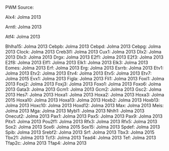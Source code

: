 PWM Source:

Alx4: Jolma 2013

Arntl: Jolma 2013

Atf4: Jolma 2013

Bhlha15: Jolma 2013
Cebpb: Jolma 2013
Cebpd: Jolma 2013
Cebpg: Jolma 2013
Clock: Jolma 2013
Creb3l1: Jolma 2013
Cux1: Jolma 2013
Dlx2: Jolma 2013
Dlx3: Jolma 2013
Drgx: Jolma 2013
E2f1: Jolma 2013
E2f3: Jolma 2013
E2f8: Jolma 2013
Elf1: Jolma 2013
Elk1: Jolma 2013
Elk3: Jolma 2013
Eomes: Jolma 2013
Erf: Jolma 2013
Erg: Jolma 2013
Esrrb: Jolma 2013
Etv1: Jolma 2013
Etv2: Jolma 2013
Etv4: Jolma 2013
Etv5: Jolma 2013
Etv7: Jolma 2015
Evx1: Jolma 2013
Figla: Jolma 2013
Fli1: Jolma 2013
Foxi1: Jolma 2013
Foxj2: Jolma 2013
Foxj3: Jolma 2013
Foxo1: Jolma 2013
Foxo6: Jolma 2013
Gata3: Jolma 2013
Gcm1: Jolma 2013
Gcm2: Jolma 2013
Gsc2: Jolma 2013
Hes7: Jolma 2013
Hoxa1: Jolma 2013
Hoxa2: Jolma 2013
Hoxa3: Jolma 2015
Hoxa10: Jolma 2013
Hoxa13: Jolma 2013
Hoxb2: Jolma 2013
Hoxb13: Jolma 2013
Hoxc10: Jolma 2013
Hoxd12: Jolma 2013
Max: Jolma 2013
Meis: Jolma 2013
Mga: Jolma 2013
Mybl1: Jolma 2013
Nhlh1: Jolma 2013
Onecut2: Jolma 2013
Pax1: Jolma 2013
Pax5: Jolma 2013
Pax9: Jolma 2013
Pitx1: Jolma 2013
Pou2f1: Jolma 2013
Rfx3: Jolma 2013
Rfx5: Jolma 2013
Sox2: Jolma 2013
Sox6: Jolma 2015
Sox15: Jolma 2013
Spdef: Jolma 2013
Spib: Jolma 2013
Srebf2: Jolma 2013
Srf: Jolma 2013
Tbx3: Jolma 2015
Tbx21: Jolma 2013
Tcf3: Jolma 2013
Tead4: Jolma 2013
Tef: Jolma 2013
Tfap2c: Jolma 2013
Tfap4: Jolma 2013
